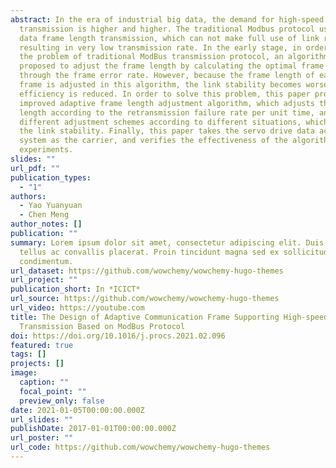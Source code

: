 ```yaml
---
abstract: In the era of industrial big data, the demand for high-speed data
  transmission is higher and higher. The traditional Modbus protocol uses fixed
  data frame length transmission, which can not make full use of link resources,
  resulting in very low transmission rate. In the early stage, in order to solve
  the problem of traditional ModBus transmission protocol, an algorithm was
  proposed to adjust the frame length by calculating the optimal frame length
  through the frame error rate. However, because the frame length of each data
  frame is adjusted in this algorithm, the link stability becomes worse and the
  efficiency is reduced. In order to solve this problem, this paper proposes an
  improved adaptive frame length adjustment algorithm, which adjusts the frame
  length according to the retransmission failure rate per unit time, and gives
  different adjustment schemes according to different situations, which improves
  the link stability. Finally, this paper takes the servo drive data acquisition
  system as the carrier, and verifies the effectiveness of the algorithm through
  experiments.
slides: ""
url_pdf: ""
publication_types:
  - "1"
authors:
  - Yao Yuanyuan
  - Chen Meng
author_notes: []
publication: ""
summary: Lorem ipsum dolor sit amet, consectetur adipiscing elit. Duis posuere
  tellus ac convallis placerat. Proin tincidunt magna sed ex sollicitudin
  condimentum.
url_dataset: https://github.com/wowchemy/wowchemy-hugo-themes
url_project: ""
publication_short: In *ICICT*
url_source: https://github.com/wowchemy/wowchemy-hugo-themes
url_video: https://youtube.com
title: The Design of Adaptive Communication Frame Supporting High-speed
  Transmission Based on ModBus Protocol
doi: https://doi.org/10.1016/j.procs.2021.02.096
featured: true
tags: []
projects: []
image:
  caption: ""
  focal_point: ""
  preview_only: false
date: 2021-01-05T00:00:00.000Z
url_slides: ""
publishDate: 2017-01-01T00:00:00.000Z
url_poster: ""
url_code: https://github.com/wowchemy/wowchemy-hugo-themes
---
```

